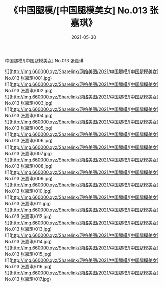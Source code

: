 ﻿---
layout: post
title:  《中国腿模/[中国腿模美女] No.013 张嘉琪》
date:   2021-05-30
img: http://img.660000.xyz/Sharelink/网络美图/2021/中国腿模/[中国腿模美女] No.013 张嘉琪/000.jpg
categories: [美女, 清纯, 唯美]
---

中国腿模/[中国腿模美女] No.013 张嘉琪

 ![](http://img.660000.xyz/Sharelink/网络美图/2021/中国腿模/[中国腿模美女] No.013 张嘉琪/001.jpg) <br>![](http://img.660000.xyz/Sharelink/网络美图/2021/中国腿模/[中国腿模美女] No.013 张嘉琪/002.jpg) <br>![](http://img.660000.xyz/Sharelink/网络美图/2021/中国腿模/[中国腿模美女] No.013 张嘉琪/003.jpg) <br>![](http://img.660000.xyz/Sharelink/网络美图/2021/中国腿模/[中国腿模美女] No.013 张嘉琪/004.jpg) <br>![](http://img.660000.xyz/Sharelink/网络美图/2021/中国腿模/[中国腿模美女] No.013 张嘉琪/005.jpg) <br>![](http://img.660000.xyz/Sharelink/网络美图/2021/中国腿模/[中国腿模美女] No.013 张嘉琪/006.jpg) <br>![](http://img.660000.xyz/Sharelink/网络美图/2021/中国腿模/[中国腿模美女] No.013 张嘉琪/007.jpg) <br>![](http://img.660000.xyz/Sharelink/网络美图/2021/中国腿模/[中国腿模美女] No.013 张嘉琪/008.jpg) <br>![](http://img.660000.xyz/Sharelink/网络美图/2021/中国腿模/[中国腿模美女] No.013 张嘉琪/009.jpg) <br>![](http://img.660000.xyz/Sharelink/网络美图/2021/中国腿模/[中国腿模美女] No.013 张嘉琪/010.jpg) <br>![](http://img.660000.xyz/Sharelink/网络美图/2021/中国腿模/[中国腿模美女] No.013 张嘉琪/011.jpg) <br>![](http://img.660000.xyz/Sharelink/网络美图/2021/中国腿模/[中国腿模美女] No.013 张嘉琪/012.jpg) <br>![](http://img.660000.xyz/Sharelink/网络美图/2021/中国腿模/[中国腿模美女] No.013 张嘉琪/013.jpg) <br>![](http://img.660000.xyz/Sharelink/网络美图/2021/中国腿模/[中国腿模美女] No.013 张嘉琪/014.jpg) <br>![](http://img.660000.xyz/Sharelink/网络美图/2021/中国腿模/[中国腿模美女] No.013 张嘉琪/015.jpg) <br>![](http://img.660000.xyz/Sharelink/网络美图/2021/中国腿模/[中国腿模美女] No.013 张嘉琪/016.jpg) <br>![](http://img.660000.xyz/Sharelink/网络美图/2021/中国腿模/[中国腿模美女] No.013 张嘉琪/017.jpg) <br>
